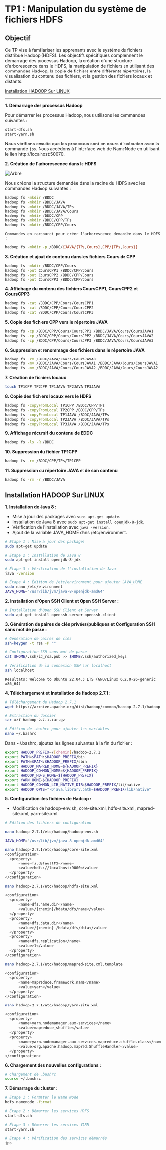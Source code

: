 # TP1 : Manipulation du système de fichiers HDFS

## Objectif 
Ce TP vise à familiariser les apprenants avec le système de fichiers distribué Hadoop (HDFS). Les objectifs spécifiques comprennent le démarrage des processus Hadoop, la création d'une structure d'arborescence dans le HDFS, la manipulation de fichiers en utilisant des commandes Hadoop, la copie de fichiers entre différents répertoires, la visualisation du contenu des fichiers, et la gestion des fichiers locaux et distants.


[Installation HADOOP Sur LINUX](#installation-hadoop-sur-linux)
<hr>

**1. Démarrage des processus Hadoop**

Pour démarrer les processus Hadoop, nous utilisons les commandes suivantes :

```bash
start-dfs.sh
start-yarn.sh
```

Nous vérifions ensuite que les processus sont en cours d'exécution avec la commande `jps`. Nous accédons à l'interface web de NameNode en utilisant le lien http://localhost:50070.

**2. Création de l'arborescence dans le HDFS**

![Arbre](assets/arbre.svg)

Nous créons la structure demandée dans la racine du HDFS avec les commandes Hadoop suivantes :

```bash
hadoop fs -mkdir /BDDC
hadoop fs -mkdir /BDDC/JAVA
hadoop fs -mkdir /BDDC/JAVA/TPs
hadoop fs -mkdir /BDDC/JAVA/Cours
hadoop fs -mkdir /BDDC/CPP
hadoop fs -mkdir /BDDC/CPP/TPs
hadoop fs -mkdir /BDDC/CPP/Cours
```
`Commandes en raccourci pour créer l'arborescence demandée dans le HDFS :`
```bash
hadoop fs -mkdir -p /BDDC/{JAVA/{TPs,Cours},CPP/{TPs,Cours}}
```



**3. Création et ajout de contenu dans les fichiers Cours de CPP**

```bash
hadoop fs -mkdir /BDDC/CPP/Cours
hadoop fs -put CoursCPP1 /BDDC/CPP/Cours
hadoop fs -put CoursCPP2 /BDDC/CPP/Cours
hadoop fs -put CoursCPP3 /BDDC/CPP/Cours
```

**4. Affichage du contenu des fichiers CoursCPP1, CoursCPP2 et CoursCPP3**

```bash
hadoop fs -cat /BDDC/CPP/Cours/CoursCPP1
hadoop fs -cat /BDDC/CPP/Cours/CoursCPP2
hadoop fs -cat /BDDC/CPP/Cours/CoursCPP3
```

**5. Copie des fichiers CPP vers le répertoire JAVA**

```bash
hadoop fs -cp /BDDC/CPP/Cours/CoursCPP1 /BDDC/JAVA/Cours/CoursJAVA1
hadoop fs -cp /BDDC/CPP/Cours/CoursCPP2 /BDDC/JAVA/Cours/CoursJAVA2
hadoop fs -cp /BDDC/CPP/Cours/CoursCPP3 /BDDC/JAVA/Cours/CoursJAVA3
```

**6. Suppression et renommage des fichiers dans le répertoire JAVA**

```bash
hadoop fs -rm /BDDC/JAVA/Cours/CoursJAVA3
hadoop fs -mv /BDDC/JAVA/Cours/CoursJAVA1 /BDDC/JAVA/Cours/CoursJAVA1
hadoop fs -mv /BDDC/JAVA/Cours/CoursJAVA2 /BDDC/JAVA/Cours/CoursJAVA2
```

**7. Création de fichiers locaux**

```bash
touch TP1CPP TP2CPP TP1JAVA TP2JAVA TP3JAVA
```

**8. Copie des fichiers locaux vers le HDFS**

```bash
hadoop fs -copyFromLocal TP1CPP /BDDC/CPP/TPs
hadoop fs -copyFromLocal TP2CPP /BDDC/CPP/TPs
hadoop fs -copyFromLocal TP1JAVA /BDDC/JAVA/TPs
hadoop fs -copyFromLocal TP2JAVA /BDDC/JAVA/TPs
hadoop fs -copyFromLocal TP3JAVA /BDDC/JAVA/TPs
```

**9. Affichage récursif du contenu de BDDC**

```bash
hadoop fs -ls -R /BDDC
```

**10. Suppression du fichier TP1CPP**

```bash
hadoop fs -rm /BDDC/CPP/TPs/TP1CPP
```

**11. Suppression du répertoire JAVA et de son contenu**

```bash
hadoop fs -rm -r /BDDC/JAVA
```

## Installation HADOOP Sur LINUX

**1. Installation de Java 8 :**
   - Mise à jour des packages avec `sudo apt-get update`.
   - Installation de Java 8 avec `sudo apt-get install openjdk-8-jdk`.
   - Vérification de l'installation avec `java -version`.
   - Ajout de la variable JAVA_HOME dans /etc/environment.

```bash
# Étape 1 : Mise à jour des packages
sudo apt-get update

# Étape 2 : Installation de Java 8
sudo apt-get install openjdk-8-jdk

# Étape 3 : Vérification de l'installation de Java
java -version

# Étape 4 : Édition de /etc/environment pour ajouter JAVA_HOME
sudo nano /etc/environment
JAVA_HOME="/usr/lib/jvm/java-8-openjdk-amd64"
```

**2. Installation d'Open SSH Client et Open SSH Server :**

```bash
# Installation d'Open SSH Client et Server
sudo apt-get install openssh-server openssh-client
```

**3. Génération de paires de clés privées/publiques et Configuration SSH sans mot de passe :**

```bash
# Génération de paires de clés
ssh-keygen -t rsa -P ""

# Configuration SSH sans mot de passe
cat $HOME/.ssh/id_rsa.pub >> $HOME/.ssh/authorized_keys

# Vérification de la connexion SSH sur localhost
ssh localhost
```
`Resultats: Welcome to Ubuntu 22.04.3 LTS (GNU/Linux 6.2.0-26-generic x86_64)`

**4. Téléchargement et Installation de Hadoop 2.7.1 :**

```bash
# Téléchargement de Hadoop 2.7.1
wget https://archive.apache.org/dist/hadoop/common/hadoop-2.7.1/hadoop-2.7.1.tar.gz

# Extraction du dossier
tar xzf hadoop-2.7.1.tar.gz

# Édition de .bashrc pour ajouter les variables
nano ~/.bashrc
```

Dans ~/.bashrc, ajoutez les lignes suivantes à la fin du fichier :

```bash
export HADOOP_PREFIX=/[chemin]/hadoop-2.7.1
export PATH=$PATH:$HADOOP_PREFIX/bin
export PATH=$PATH:$HADOOP_PREFIX/sbin
export HADOOP_MAPRED_HOME=${HADOOP_PREFIX}
export HADOOP_COMMON_HOME=${HADOOP_PREFIX}
export HADOOP_HDFS_HOME=${HADOOP_PREFIX}
export YARN_HOME=${HADOOP_PREFIX}
export HADOOP_COMMON_LIB_NATIVE_DIR=$HADOOP_PREFIX/lib/native
export HADOOP_OPTS="-Djava.library.path=$HADOOP_PREFIX/lib/native"
```

**5. Configuration des fichiers de Hadoop :**
   - Modification de hadoop-env.sh, core-site.xml, hdfs-site.xml, mapred-site.xml, yarn-site.xml.

```bash
# Édition des fichiers de configuration

nano hadoop-2.7.1/etc/hadoop/hadoop-env.sh
```
```bash
JAVA_HOME="/usr/lib/jvm/java-8-openjdk-amd64"
```
```bash
nano hadoop-2.7.1/etc/hadoop/core-site.xml
<configuration>
  <property>
      <name>fs.defaultFS</name>
      <value>hdfs://localhost:9000</value>
  </property>
</configuration>
```
```bash
nano hadoop-2.7.1/etc/hadoop/hdfs-site.xml
```
```bash
<configuration>
  <property>
      <name>dfs.name.dir</name>
      <value>/{chemin}/hdata/dfs/name</value>
  </property>
  <property>
      <name>dfs.data.dir</name>
      <value>/{chemin} /hdata/dfs/data</value>
  </property>
  <property>
      <name>dfs.replication</name>
      <value>1</value>
  </property>
</configuration>
```
```bash
nano hadoop-2.7.1/etc/hadoop/mapred-site.xml.template
```
```bash
<configuration>
  <property>
      <name>mapreduce.framework.name</name>
      <value>yarn</value>
  </property>
</configuration>
```
```bash
nano hadoop-2.7.1/etc/hadoop/yarn-site.xml
```
```bash
<configuration>
  <property>
      <name>yarn.nodemanager.aux-services</name>
      <value>mapreduce_shuffle</value>
  </property>
  <property>
      <name>yarn.nodemanager.aux-services.mapreduce.shuffle.class</name>
      <value>org.apache.hadoop.mapred.ShuffleHandler</value>
  </property>
</configuration>
```

**6. Chargement des nouvelles configurations :**

```bash
# Chargement de .bashrc
source ~/.bashrc
```

**7. Démarrage du cluster :**

```bash
# Étape 1 : Formater le Name Node
hdfs namenode -format

# Étape 2 : Démarrer les services HDFS
start-dfs.sh

# Étape 3 : Démarrer les services YARN
start-yarn.sh

# Étape 4 : Vérification des services démarrés
jps
```